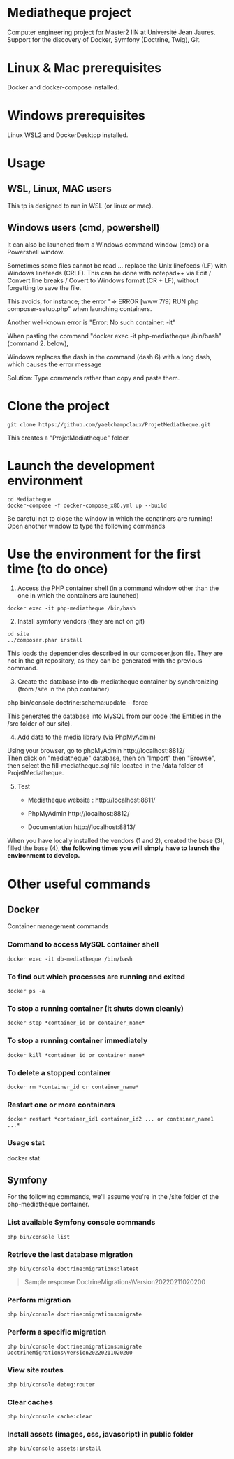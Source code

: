# Mediatheque project
Computer engineering project for Master2 IIN at Université Jean Jaures. 
Support for the discovery of Docker, Symfony (Doctrine, Twig), Git. 

# Linux & Mac prerequisites
Docker and docker-compose installed.

# Windows prerequisites
Linux WSL2 and DockerDesktop installed.

# Usage

## WSL, Linux, MAC users
This tp is designed to run in WSL (or linux or mac).

## Windows users (cmd, powershell)
It can also be launched from a Windows command window (cmd) or a Powershell window.

Sometimes some files cannot be read ... replace the Unix linefeeds (LF) with Windows linefeeds (CRLF).
This can be done with notepad++ via Edit / Convert line breaks / Covert to Windows format (CR + LF), without forgetting to save the file.

This avoids, for instance; the error "=> ERROR [www 7/9] RUN php composer-setup.php" when launching containers.

Another well-known error is "Error: No such container: -it"

When pasting the command "docker exec -it php-mediatheque /bin/bash" (command 2. below),

Windows replaces the dash in the command (dash 6) with a long dash, which causes the error message

Solution: Type commands rather than copy and paste them.

# Clone the project

``git clone https://github.com/yaelchampclaux/ProjetMediatheque.git``

This creates a "ProjetMediatheque" folder.

# Launch the development environment 

``cd Mediatheque``\
``docker-compose -f docker-compose_x86.yml up --build``

Be careful not to close the window in which the conatiners are running! 
Open another window to type the following commands

# Use the environment for the first time (to do once)

1. Access the PHP container shell (in a command window other than the one in which the containers are launched)

``docker exec -it php-mediatheque /bin/bash``

2. Install symfony vendors (they are not on git)

``cd site``\
``../composer.phar install``

This loads the dependencies described in our composer.json file. 
They are not in the git repository, as they can be generated with the previous command.

3. Create the database into db-mediatheque container by synchronizing (from /site in the php container) 

php bin/console doctrine:schema:update --force

This generates the database into MySQL from our code (the Entities in the /src folder of our site).

4. Add data to the media library (via PhpMyAdmin) 

Using your browser, go to phpMyAdmin http://localhost:8812/\
Then click on "mediatheque" database, then on "Import" then "Browse", then select the fill-mediatheque.sql file located in the /data folder of ProjetMediatheque.

5. Test

    - Mediatheque website : http://localhost:8811/

    - PhpMyAdmin http://localhost:8812/

    - Documentation http://localhost:8813/

When you have locally installed the vendors (1 and 2), created the base (3), filled the base (4),
__the following times you will simply have to launch the environment to develop.__

# Other useful commands

## Docker 

Container management commands

### Command to access MySQL container shell

``docker exec -it db-mediatheque /bin/bash``

### To find out which processes are running and exited

``docker ps -a``

### To stop a running container (it shuts down cleanly)

``docker stop *container_id or container_name*``

### To stop a running container immediately

``docker kill *container_id or container_name*``

### To delete a stopped container

``docker rm *container_id or container_name*``

### Restart one or more containers

``docker restart *container_id1 container_id2 ... or container_name1 ...*``

### Usage stat

docker stat

## Symfony 

For the following commands, we'll assume you're in the /site folder of the php-mediatheque container. 

### List available Symfony console commands

``php bin/console list``

### Retrieve the last database migration

``php bin/console doctrine:migrations:latest``
> Sample response DoctrineMigrations\Version20220211020200

### Perform migration

``php bin/console doctrine:migrations:migrate``

### Perform a specific migration

``php bin/console doctrine:migrations:migrate DoctrineMigrations\Version20220211020200``

### View site routes

``php bin/console debug:router``

### Clear caches 

``php bin/console cache:clear``

### Install assets (images, css, javascript) in public folder

``php bin/console assets:install``


